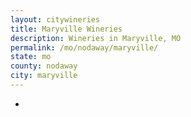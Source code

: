 ```yaml
---
layout: citywineries
title: Maryville Wineries
description: Wineries in Maryville, MO
permalink: /mo/nodaway/maryville/
state: mo
county: nodaway
city: maryville
---
```

-
